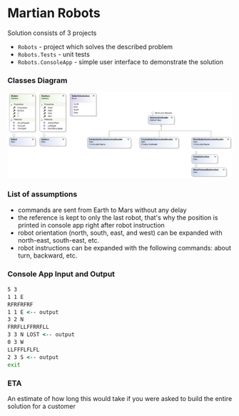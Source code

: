 # Martian Robots

Solution consists of 3 projects

  - `Robots` - project which solves the described problem
  - `Robots.Tests` - unit tests
  - `Robots.ConsoleApp` - simple user interface to demonstrate the solution

### Classes Diagram

![](https://github.com/sergey-fuflygin/martian-robots/blob/master/ClassesDiagram.png)

### List of assumptions

- commands are sent from Earth to Mars without any delay
- the reference is kept to only the last robot, that's why the position is printed in console app right after robot instruction
- robot orientation (north, south, east, and west) can be expanded with north-east, south-east, etc.
- robot instructions can be expanded with the following commands: about turn, backward, etc.

### Console App Input and Output

```cmd
5 3
1 1 E
RFRFRFRF
1 1 E <-- output
3 2 N
FRRFLLFFRRFLL
3 3 N LOST <-- output
0 3 W
LLFFFLFLFL
2 3 S <-- output
exit
```

### ETA

An estimate of how long this would take if you were asked to build the entire solution for a customer
